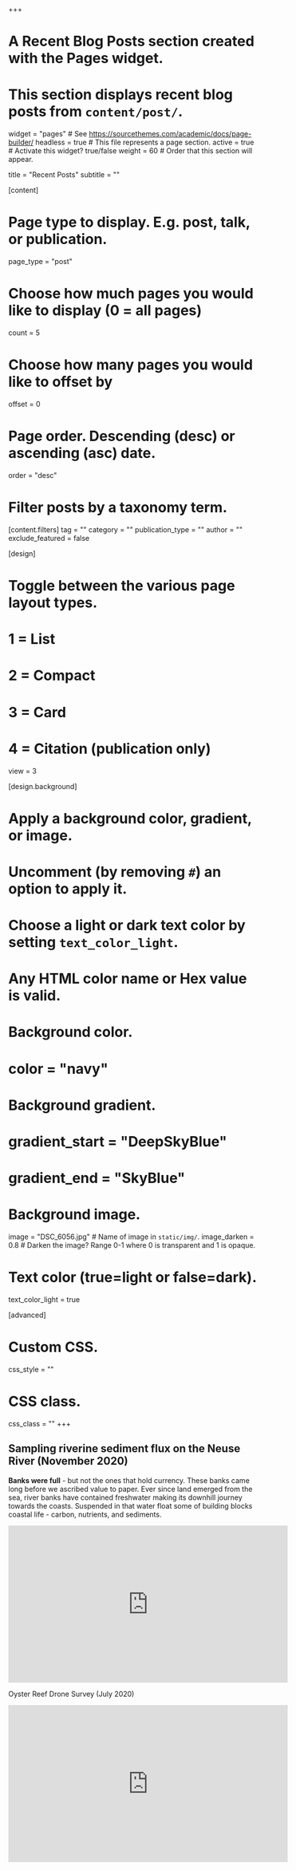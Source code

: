+++
# A Recent Blog Posts section created with the Pages widget.
# This section displays recent blog posts from `content/post/`.

widget = "pages"  # See https://sourcethemes.com/academic/docs/page-builder/
headless = true  # This file represents a page section.
active = true  # Activate this widget? true/false
weight = 60  # Order that this section will appear.

title = "Recent Posts"
subtitle = ""

[content]
  # Page type to display. E.g. post, talk, or publication.
  page_type = "post"
  
  # Choose how much pages you would like to display (0 = all pages)
  count = 5
  
  # Choose how many pages you would like to offset by
  offset = 0

  # Page order. Descending (desc) or ascending (asc) date.
  order = "desc"

  # Filter posts by a taxonomy term.
  [content.filters]
    tag = ""
    category = ""
    publication_type = ""
    author = ""
    exclude_featured = false
  
[design]
  # Toggle between the various page layout types.
  #   1 = List
  #   2 = Compact
  #   3 = Card
  #   4 = Citation (publication only)
  view = 3
  
[design.background]
  # Apply a background color, gradient, or image.
  #   Uncomment (by removing `#`) an option to apply it.
  #   Choose a light or dark text color by setting `text_color_light`.
  #   Any HTML color name or Hex value is valid.
  
  # Background color.
  # color = "navy"
  
  # Background gradient.
  # gradient_start = "DeepSkyBlue"
  # gradient_end = "SkyBlue"
  
  # Background image.
   image = "DSC_6056.jpg"  # Name of image in `static/img/`.
   image_darken = 0.8  # Darken the image? Range 0-1 where 0 is transparent and 1 is opaque.

  # Text color (true=light or false=dark).
   text_color_light = true  
  
[advanced]
 # Custom CSS. 
 css_style = ""
 
 # CSS class.
 css_class = ""
+++
## Sampling riverine sediment flux on the Neuse River (November 2020)
**Banks were full** - but not the ones that hold currency. These banks came long before we ascribed value to paper. Ever since land emerged from the sea, river banks have contained freshwater making its downhill journey towards the coasts. Suspended in that water float some of building blocks coastal life - carbon, nutrients, and sediments. 


<iframe width="560" height="315" src="https://www.youtube-nocookie.com/embed/5qeXf_Xubxs" frameborder="0" allow="accelerometer; autoplay; clipboard-write; encrypted-media; gyroscope; picture-in-picture" allowfullscreen></iframe>



Oyster Reef Drone Survey (July 2020)
<iframe width="560" height="315" src="https://www.youtube.com/embed/uXvOclVjsbA" frameborder="0" allow="accelerometer; autoplay; encrypted-media; gyroscope; picture-in-picture" allowfullscreen></iframe>



